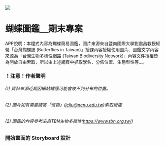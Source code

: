 <img src=https://www.ncnu.edu.tw/ncnuweb/units/share/全校共用/web_material/images/banner/banner_22.gif>
 
# 蝴蝶圖鑑＿期末專案
APP說明：本程式內容為蝴蝶簡易圖鑑，圖片來源來自暨南國際大學劉震昌教授經營「台灣蝴蝶誌 (Butterflies in Taiwan)」授課內容授權使用圖片、圖鑑文字內容來源為「台灣生物多樣性網路 (Taiwan Biodiversity Network)」內容文件授權皆為開放自由索取，所以由上述網頁中抓取學名、分佈位置、生態型性等...。

### ！注意！作者聲明
###### (1) 資料來源近期因網站維護可能會收不到分布的位置。
###### (2) 圖片如有需要請寄「信箱」(jcliu@ncnu.edu.tw)索取授權
###### (2) 圖鑑的內容參考來自TBN生物多樣性(https://www.tbn.org.tw/)


### 開始畫面的 Storyboard 設計
